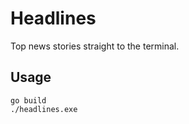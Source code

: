 # Headlines

Top news stories straight to the terminal.

## Usage

```
go build
./headlines.exe
```
